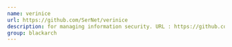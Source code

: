```yaml
---
name: verinice
url: https://github.com/SerNet/verinice
description: for managing information security. URL : https://github.com/SerNet/verinice Groups : blackarch blackarch-misc
group: blackarch
---
```

